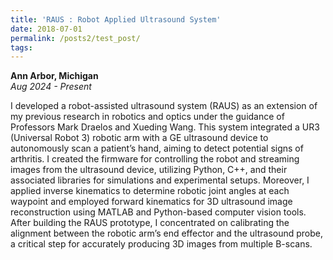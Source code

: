 ```yaml
---
title: 'RAUS : Robot Applied Ultrasound System'
date: 2018-07-01
permalink: /posts2/test_post/
tags:
---
```


<b>Ann Arbor, Michigan</b><br><i>Aug 2024 - Present</i>

I developed a robot-assisted ultrasound system (RAUS) as an extension of my previous research in robotics and optics under the guidance of Professors Mark Draelos and Xueding Wang. This system integrated a UR3 (Universal Robot 3) robotic arm with a GE ultrasound device to autonomously scan a patient’s hand, aiming to detect potential signs of arthritis. I created the firmware for controlling the robot and streaming images from the ultrasound device, utilizing Python, C++, and their associated libraries for simulations and experimental setups. Moreover, I applied inverse kinematics to determine robotic joint angles at each waypoint and employed forward kinematics for 3D ultrasound image reconstruction using MATLAB and Python-based computer vision tools. After building the RAUS prototype, I concentrated on calibrating the alignment between the robotic arm’s end effector and the ultrasound probe, a critical step for accurately producing 3D images from multiple B-scans.
